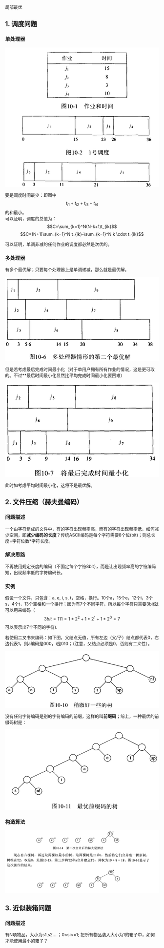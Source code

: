 局部最优
## 1. 调度问题
### 单处理器

![1578790338562](images/1578790338562.png)

要是调度时间最少：即图中$$t_{i1}+t_{i2}+t_{i3}+t_{i4}$$的和最小。  
可以证明，调度的总值为：
$$C=\sum_{k=1}^N(N-k+1)t_{ik}$$
$$C=(N+1)\sum_{k=1}^N t_{ik}-\sum_{k=1}^N k \cdot t_{ik}$$

可以证明，单调非减的任何作业的调度都必然是次优的。

### 多处理器
有多个最优解；只要每个处理器上是单调递减，那么就是最优解。  

![1578790826957](images/1578790826957.png)  

但是若考虑最后完成时间最小化（对于单用户拥有所有作业的情况，这是更可取的。不过**最后时间最小化显然比平均完成时间最小化要困难）  

![1578790934597](images/1578790934597.png)

此时如考虑平均时间最小化，这将不是最优解。

## 2. 文件压缩（赫夫曼编码）
### 问题描述
一个由字符组成的文件中，有的字符出现频率高，而有的字符出现频率低，如何减少空间，即**减少编码的长度**？传统ASCII编码是每个字符需要8个位(bit)；则总长度=字符位数\*字符长度。
### 解决思路
不再使用规定长度的编码（不固定每个字符8bit），而是让出现频率高的字符编码短，出现频率低的字符编码长。
### 实例
假设一个文件，只包含：a, e, i, s, t，空格，换行。10个a，15个e，12个i，3个s，4个t，13个空格和一个换行；因为有7个不同字符，所以每个字符只需要3bit就可以用来编码（$$3bit=111=1*2^2+1*2^1+1*2^0=7$$可以表示出7个不同的字符).

若使用二叉书来编码：如下图，父结点无值，所有左边（父/子）结点都代表0，右边代表1，则a编码是000，i是010；（注意，父结点必须是0，否则有二义性）。  

![1578792169236](images/1578792169236.png)

没有任何字符编码是别的字符编码的前缀，这样的叫**前缀码**；综上，一种最优的前缀码树是：

![1578792336402](images/1578792336402.png)

### 构造算法

![1578794923604](images/1578794923604.png)

## 3. 近似装箱问题
### 问题描述
有N项物品，大小为s1,s2....；0<si<=1; 把所有物品装入大小为1的箱子中，如何才能使用最小的箱子？  





